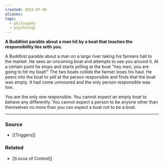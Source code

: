 ```yaml
---
created: 2023-07-08
aliases: 
tags:
  - philosophy
  - psychology
---
```

**A Buddhist parable about a man hit by a boat that teaches the responsibility lies with you.**

A Buddhist parable about a man on a large river taking his farmers hall to the market. He sees an oncoming boat and attempts to see you around it. At a certain point he stops and starts yelling at the boat "hey man, you are going to hit my boat!" The two boats collide the farmer loses his haul. He peers into the boat to yell at the person responsible and finds that the boat was empty. It had come unmoored and the only person responsible was him.

You are the only one responsible. You cannot expect an empty boat to behave any differently. You cannot expect a person to be anyone other than themselves no more than you can expect a boat not to be a boat.

---

### Source
- [[Triggers]]

### Related
- [[Locus of Control]]